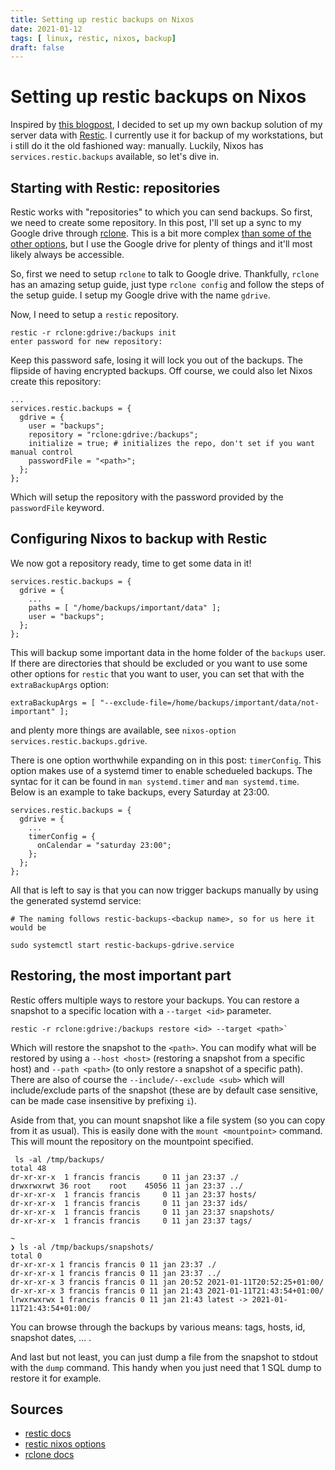 ```yaml
---
title: Setting up restic backups on Nixos
date: 2021-01-12
tags: [ linux, restic, nixos, backup]
draft: false
---
```


# Setting up restic backups on Nixos

Inspired by [this
blogpost](https://christine.website/blog/borg-backup-2021-01-09), I decided to
set up my own backup solution of my server data with
[Restic](https://restic.net/). I currently use it for backup of my workstations,
but i still do it the old fashioned way: manually. Luckily, Nixos has
`services.restic.backups` available, so let's dive in.

## Starting with Restic: repositories

Restic works with "repositories" to which you can send backups. So first, we
need to create some repository. In this post, I'll set up a sync to my Google
drive through [rclone](). This is a bit more complex [than some of the other
options](https://restic.readthedocs.io/en/stable/030_preparing_a_new_repo.html#),
but I use the Google drive for plenty of things and it'll most likely always be accessible.

So, first we need to setup `rclone` to talk to Google drive. Thankfully, `rclone`
has an amazing setup guide, just type `rclone config` and follow the steps of the
setup guide. I setup my Google drive with the name `gdrive`.

Now, I need to setup a `restic` repository.

```
restic -r rclone:gdrive:/backups init
enter password for new repository:
```

Keep this password safe, losing it will lock you out of the backups. The flipside
of having encrypted backups. Off course, we could also let Nixos create this
repository:

```
...
services.restic.backups = {
  gdrive = {
    user = "backups";
    repository = "rclone:gdrive:/backups";
    initialize = true; # initializes the repo, don't set if you want manual control
    passwordFile = "<path>";
  };
};
```

Which will setup the repository with the password provided by the `passwordFile` keyword.

## Configuring Nixos to backup with Restic

We now got a repository ready, time to get some data in it!

```
services.restic.backups = {
  gdrive = {
    ...
    paths = [ "/home/backups/important/data" ];
    user = "backups";
  };
};

```

This will backup some important data in the home folder of the `backups` user. If
there are directories that should be excluded or you want to use some other
options for `restic` that you want to user, you can set that with the
`extraBackupArgs` option:

```
extraBackupArgs = [ "--exclude-file=/home/backups/important/data/not-important" ];
```

and plenty more things are available, see `nixos-option services.restic.backups.gdrive`.

There is one option worthwhile expanding on in this post: `timerConfig`. This
option makes use of a systemd timer to enable schedueled backups. The syntac for
it can be found in `man systemd.timer` and `man systemd.time`. Below is an
example to take backups, every Saturday at 23:00.

```
services.restic.backups = {
  gdrive = {
    ...
    timerConfig = {
      onCalendar = "saturday 23:00";
    };
  };
};
```

All that is left to say is that you can now trigger backups manually by using the
generated systemd service:

```
# The naming follows restic-backups-<backup name>, so for us here it would be

sudo systemctl start restic-backups-gdrive.service
```

## Restoring, the most important part

Restic offers multiple ways to restore your backups. You can restore a snapshot
to a specific location with a `--target <id>` parameter.

```
restic -r rclone:gdrive:/backups restore <id> --target <path>`
```

Which will restore the snapshot to the `<path>`. You can modify what will be
restored by using a `--host <host>` (restoring a snapshot from a specific host)
and `--path <path>` (to only restore a snapshot of a specific path). There are
also of course the `--include/--exclude <sub>` which will include/exclude parts
of the snapshot (these are by default case sensitive, can be made case
insensitive by prefixing `i`).

Aside from that, you can mount snapshot like a file system (so you can copy from
it as usual). This is easily done with the `mount <mountpoint>` command. This will mount the
repository on the mountpoint specified.

```
 ls -al /tmp/backups/
total 48
dr-xr-xr-x  1 francis francis     0 11 jan 23:37 ./
drwxrwxrwt 36 root    root    45056 11 jan 23:37 ../
dr-xr-xr-x  1 francis francis     0 11 jan 23:37 hosts/
dr-xr-xr-x  1 francis francis     0 11 jan 23:37 ids/
dr-xr-xr-x  1 francis francis     0 11 jan 23:37 snapshots/
dr-xr-xr-x  1 francis francis     0 11 jan 23:37 tags/

~
❯ ls -al /tmp/backups/snapshots/
total 0
dr-xr-xr-x 1 francis francis 0 11 jan 23:37 ./
dr-xr-xr-x 1 francis francis 0 11 jan 23:37 ../
dr-xr-xr-x 3 francis francis 0 11 jan 20:52 2021-01-11T20:52:25+01:00/
dr-xr-xr-x 3 francis francis 0 11 jan 21:43 2021-01-11T21:43:54+01:00/
lrwxrwxrwx 1 francis francis 0 11 jan 21:43 latest -> 2021-01-11T21:43:54+01:00/
```

You can browse through the backups by various means: tags, hosts, id, snapshot
dates, ... .

And last but not least, you can just dump a file from the snapshot to stdout with
the `dump` command. This handy when you just need that 1 SQL dump to restore it
for example.

## Sources

* [restic docs](https://restic.readthedocs.io/en/stable/index.html)
* [restic nixos options](https://search.nixos.org/options?channel=20.09&from=0&size=30&sort=relevance&query=restic)
* [rclone docs](https://rclone.org/docs/)
